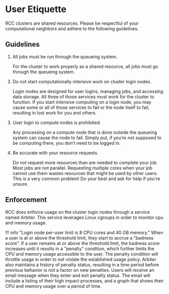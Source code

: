 # User Etiquette
RCC clusters are shared resources. Please be respectful of your computational neighbors and adhere to the following guidelines.

## Guidelines

1. All jobs must be run through the queueing system.

    For the cluster to work properly as a shared resource, all jobs must go through the queueing system.

2. Do not start computationally intensive work on cluster login nodes.

    Login nodes are designed for user logins, managing jobs, and accessing data storage. All three of those services must work for the cluster to function. If you start intensive computing on a login node, you may cause some or all of those services to fail or the node itself to fail, resulting in lost work for you and others.

3. User login to compute nodes is prohibited.

    Any processing on a compute node that is done outside the queueing system can cause the node to fail. Simply put, if you’re not supposed to be computing there, you don’t need to be logged in.

4. Be accurate with your resource requests.

    Do not request more resources than are needed to complete your job. Most jobs are not parallel. Requesting multiple cores when your job cannot use them wastes resources that might be used by other users. This is a very common problem! Do your best and ask for help if you're unsure.

## Enforcement
RCC does enforce usage on the cluster login nodes through a service named Arbiter. This service leverages Linux cgroups in order to monitor cpu and  memory usage.

!!! info "Login node per-user limit is 8 CPU cores and 40 GB memory."
    When a user is at or above the threshold limit, they start to accrue a "badness score". If a user remains at or above the threshold limit, the badness score increases until it results in a "penalty" condition, which further limits the CPU and memory usage accessible to the user. The penalty condition will throttle usage in order to not violate the established usage policy. Arbiter also maintains a history of penalty status, resulting in a time period before previous behavior is not a factor on new penalties. Users will receive an email message when they enter and exit penalty status. The email will include a listing of their high impact processes, and a graph that shows their CPU and memory usage over a period of time.
